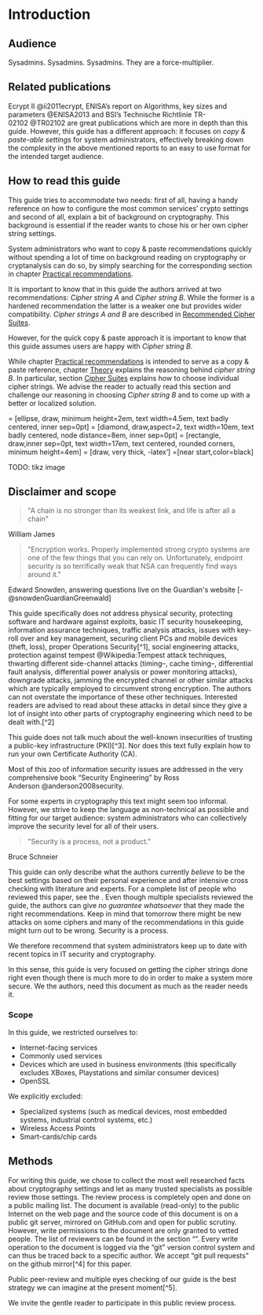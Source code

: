 Introduction
============

Audience
--------

Sysadmins. Sysadmins. Sysadmins. They are a force-multiplier.

Related publications
--------------------

Ecrypt II @ii2011ecrypt, ENISA’s report on Algorithms, key sizes and
parameters @ENISA2013 and BSI’s Technische Richtlinie TR-02102 @TR02102
are great publications which are more in depth than this guide. However,
this guide has a different approach: it focuses on *copy & paste-able
settings* for system administrators, effectively breaking down the
complexity in the above mentioned reports to an easy to use format for
the intended target audience.

How to read this guide
----------------------

This guide tries to accommodate two needs: first of all, having a handy
reference on how to configure the most common services’ crypto settings
and second of all, explain a bit of background on cryptography. This
background is essential if the reader wants to chose his or her own
cipher string settings.

System administrators who want to copy & paste recommendations quickly
without spending a lot of time on background reading on cryptography or
cryptanalysis can do so, by simply searching for the corresponding
section in chapter [Practical recommendations](#practical-recommendations).

It is important to know that in this guide the authors arrived at two
recommendations: *Cipher string A* and *Cipher string B*. While the
former is a hardened recommendation the latter is a weaker one but
provides wider compatibility. *Cipher strings A and B* are described in
[Recommended Cipher Suites](#recommended-cipher-suites).

However, for the quick copy & paste approach it is important to know
that this guide assumes users are happy with *Cipher string B*.

While chapter [Practical recommendations](#practical-recommendations) is
intended to serve as a copy & paste reference, chapter [Theory](#theory)
explains the reasoning behind *cipher string B*. In particular, section
[Cipher Suites](#cipher-suites) explains how to choose individual cipher
strings. We advise the reader to actually read this section and
challenge our reasoning in choosing *Cipher string B* and to come up
with a better or localized solution.

= \[ellipse, draw, minimum height=2em, text width=4.5em, text badly
centered, inner sep=0pt\] = \[diamond, draw,aspect=2, text width=10em,
text badly centered, node distance=8em, inner sep=0pt\] = \[rectangle,
draw,inner sep=0pt, text width=17em, text centered, rounded corners,
minimum height=4em\] = \[draw, very thick, -latex’\] =\[near
start,color=black\]

TODO: tikz image

Disclaimer and scope
--------------------

> "A chain is no stronger than its weakest link, and life is after all a chain"

William James
> "Encryption works. Properly implemented strong crypto systems are
> one of the few things that you can rely on. Unfortunately, endpoint security is
> so terrifically weak that NSA can frequently find ways around it."

Edward Snowden, answering questions live on the Guardian's website
[-@snowdenGuardianGreenwald]

This guide specifically does not address physical security, protecting
software and hardware against exploits, basic IT security housekeeping,
information assurance techniques, traffic analysis attacks, issues with
key-roll over and key management, securing client PCs and mobile devices
(theft, loss), proper Operations Security[^1], social engineering
attacks, protection against tempest @Wikipedia:Tempest attack
techniques, thwarting different side-channel attacks (timing–, cache
timing–, differential fault analysis, differential power analysis or
power monitoring attacks), downgrade attacks, jamming the encrypted
channel or other similar attacks which are typically employed to
circumvent strong encryption. The authors can not overstate the
importance of these other techniques. Interested readers are advised to
read about these attacks in detail since they give a lot of insight into
other parts of cryptography engineering which need to be dealt with.[^2]

This guide does not talk much about the well-known insecurities of
trusting a public-key infrastructure (PKI)[^3]. Nor does this text fully
explain how to run your own Certificate Authority (CA).

Most of this zoo of information security issues are addressed in the
very comprehensive book “Security Engineering” by Ross
Anderson @anderson2008security.

For some experts in cryptography this text might seem too informal.
However, we strive to keep the language as non-technical as possible and
fitting for our target audience: system administrators who can
collectively improve the security level for all of their users.

> "Security is a process, not a product."

Bruce Schneier

This guide can only describe what the authors currently *believe* to be
the best settings based on their personal experience and after intensive
cross checking with literature and experts. For a complete list of
people who reviewed this paper, see the . Even though multiple
specialists reviewed the guide, the authors can give *no guarantee
whatsoever* that they made the right recommendations. Keep in mind that
tomorrow there might be new attacks on some ciphers and many of the
recommendations in this guide might turn out to be wrong. Security is a
process.

We therefore recommend that system administrators keep up to date with
recent topics in IT security and cryptography.

In this sense, this guide is very focused on getting the cipher strings
done right even though there is much more to do in order to make a
system more secure. We the authors, need this document as much as the
reader needs it.

### Scope

In this guide, we restricted ourselves to:

* Internet-facing services
* Commonly used services
* Devices which are used in business environments (this specifically
excludes XBoxes, Playstations and similar consumer devices)
* OpenSSL

We explicitly excluded:

* Specialized systems (such as medical devices, most embedded systems,
industrial control systems, etc.)
* Wireless Access Points
* Smart-cards/chip cards

Methods
-------

For writing this guide, we chose to collect the most well researched
facts about cryptography settings and let as many trusted specialists as
possible review those settings. The review process is completely open
and done on a public mailing list. The document is available (read-only)
to the public Internet on the web page and the source code of this
document is on a public git server, mirrored on GitHub.com and open for
public scrutiny. However, write permissions to the document are only
granted to vetted people. The list of reviewers can be found in the
section “”. Every write operation to the document is logged via the
“git” version control system and can thus be traced back to a specific
author. We accept “git pull requests” on the github mirror[^4] for this
paper.

Public peer-review and multiple eyes checking of our guide is the best
strategy we can imagine at the present moment[^5].

We invite the gentle reader to participate in this public review
process.
